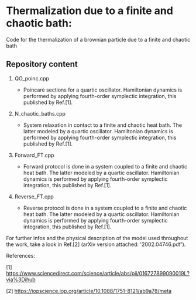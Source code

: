 # Thermalization due to a finite and chaotic bath:

Code for the thermalization of a brownian particle due to a finite and chaotic bath

## Repository content

1. QO_poinc.cpp
 	- Poincarè sections for a quartic oscillator. Hamiltonian dynamics is performed by applying fourth-order symplectic integration, 
	this published by Ref.[1].

2. N_chaotic_baths.cpp
 	- System relaxation in contact to a finite and chaotic heat bath. The latter modeled by a quartic oscillator. Hamiltonian dynamics is performed by applying fourth-order symplectic integration, this published by Ref.[1].

3. Forward_FT.cpp
	- Forward protocol is done in a system coupled to a finite and chaotic heat bath. The latter modeled by a quartic oscillator. Hamiltonian dynamics is performed by applying fourth-order symplectic integration, this published by Ref.[1].
	
4. Reverse_FT.cpp
	- Reverse protocol is done in a system coupled to a finite and chaotic heat bath. The latter modeled by a quartic oscillator.	Hamiltonian dynamics is performed by applying fourth-order symplectic integration, this published by Ref.[1].

For further infos and the physical description of the model used throughout the work, take a look in Ref.[2] (arXiv version attached: '2002.04746.pdf').

References:

[1] https://www.sciencedirect.com/science/article/abs/pii/016727899090019L?via%3Dihub

[2] https://iopscience.iop.org/article/10.1088/1751-8121/ab9a78/meta
